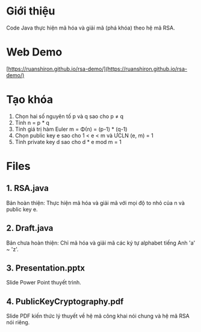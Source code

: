 
# Giới thiệu

Code Java thực hiện mã hóa và giải mã (phá khóa) theo hệ mã RSA.

# Web Demo
[https://ruanshiron.github.io/rsa-demo/](https://ruanshiron.github.io/rsa-demo/)

# Tạo khóa

1. Chọn hai số nguyên tố p và q sao cho p ≠ q
2. Tính n = p * q
3. Tính giá trị hàm Euler m = Φ(n) = (p-1) * (q-1)
4. Chọn public key e sao cho 1 < e < m và ƯCLN (e, m) = 1
5. Tính private key d sao cho d * e mod m = 1

# Files

## 1. RSA.java
Bản hoàn thiện: Thực hiện mã hóa và giải mã với mọi độ to nhỏ của n và public key e.

## 2. Draft.java
Bản chưa hoàn thiện: Chỉ mã hóa và giải mã các ký tự alphabet tiếng Anh 'a' ~ 'z'.

## 3. Presentation.pptx
Slide Power Point thuyết trình.

## 4. PublicKeyCryptography.pdf
Slide PDF kiến thức lý thuyết về hệ mã công khai nói chung và hệ mã RSA nói riêng.